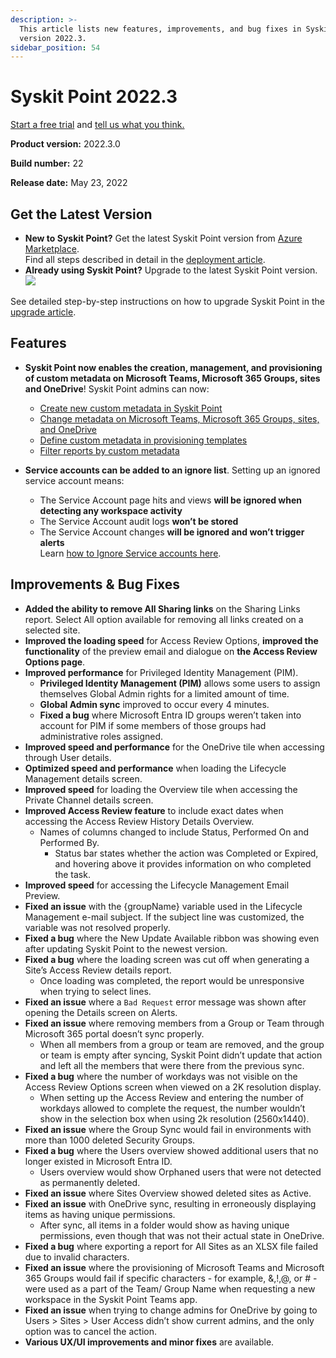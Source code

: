 ```yaml
---
description: >-
  This article lists new features, improvements, and bug fixes in Syskit Point
  version 2022.3.
sidebar_position: 54
---
```


# Syskit Point 2022.3

[Start a free trial](https://www.syskit.com/products/point/free-trial/) and [tell us what you think.](https://www.syskit.com/company/contact-us/)

**Product version:** 2022.3.0

**Build number:** 22

**Release date:** May 23, 2022

## Get the Latest Version

* **New to Syskit Point?** Get the latest Syskit Point version from [Azure Marketplace](https://azuremarketplace.microsoft.com/en-us/marketplace/apps/syskitltd.syskit\_point).\
  Find all steps described in detail in the [deployment article](../../../set-up-point-enterprise/deployment/deploy-syskit-point.md).
* **Already using Syskit Point?** Upgrade to the latest Syskit Point version.\
  [![](https://aka.ms/deploytoazurebutton)](https://portal.azure.com/#create/Microsoft.Template/uri/https%3A%2F%2Fsyskitassetsstorage.blob.core.windows.net%2Fpoint%2FARMTemplates%2FPointUpdateDeploy%2FPointUpdateTemplate.json)

See detailed step-by-step instructions on how to upgrade Syskit Point in the [upgrade article](../../../set-up-point-enterprise/deployment/upgrade-syskit-point.md).

## Features

* **Syskit Point now enables the creation, management, and provisioning of custom metadata on Microsoft Teams, Microsoft 365 Groups, sites and OneDrive**! Syskit Point admins can now:
  * [Create new custom metadata in Syskit Point](../../../governance-and-automation/metadata/manage-custom-metadata.md#create-custom-metadata)
  * [Change metadata on Microsoft Teams, Microsoft 365 Groups, sites, and OneDrive](../../../governance-and-automation/metadata/manage-custom-metadata.md#change-custom-metadata)
  * [Define custom metadata in provisioning templates](../../../governance-and-automation/provisioning/templates.md#create-a-new-provisioning-template)
  * [Filter reports by custom metadata](../../../governance-and-automation/metadata/manage-custom-metadata.md#filter-workspaces-by-metadata)

* **Service accounts can be added to an ignore list**. Setting up an ignored service account means:
  * The Service Account page hits and views **will be ignored when detecting any workspace activity**
  * The Service Account audit logs **won’t be stored**
  * The Service Account changes **will be ignored and won’t trigger alerts**\
    Learn [how to Ignore Service accounts here](../../../configuration/ignore-service-account-activity-tracking.md).

## Improvements & Bug Fixes

* **Added the ability to remove All Sharing links** on the Sharing Links report. Select All option available for removing all links created on a selected site.
* **Improved the loading speed** for Access Review Options, **improved the functionality** of the preview email and dialogue on **the Access Review Options page**.
* **Improved performance** for Privileged Identity Management (PIM).
  * **Privileged Identity Management (PIM)** allows some users to assign themselves Global Admin rights for a limited amount of time.
  * **Global Admin sync** improved to occur every 4 minutes.
  * **Fixed a bug** where Microsoft Entra ID groups weren’t taken into account for PIM if some members of those groups had administrative roles assigned.
* **Improved speed and performance** for the OneDrive tile when accessing through User details.
* **Optimized speed and performance** when loading the Lifecycle Management details screen.
* **Improved speed** for loading the Overview tile when accessing the Private Channel details screen.
* **Improved Access Review feature** to include exact dates when accessing the Access Review History Details Overview.
  * Names of columns changed to include Status, Performed On and Performed By.
    * Status bar states whether the action was Completed or Expired, and hovering above it provides information on who completed the task.
* **Improved speed** for accessing the Lifecycle Management Email Preview.
* **Fixed an issue** with the &#123;groupName&#125; variable used in the Lifecycle Management e-mail subject. If the subject line was customized, the variable was not resolved properly.
* **Fixed a bug** where the New Update Available ribbon was showing even after updating Syskit Point to the newest version.
* **Fixed a bug** where the loading screen was cut off when generating a Site’s Access Review details report.
  * Once loading was completed, the report would be unresponsive when trying to select lines.
* **Fixed an issue** where a `Bad Request` error message was shown after opening the Details screen on Alerts.
* **Fixed an issue** where removing members from a Group or Team through Microsoft 365 portal doesn’t sync properly.
  * When all members from a group or team are removed, and the group or team is empty after syncing, Syskit Point didn’t update that action and left all the members that were there from the previous sync.
* **Fixed a bug** where the number of workdays was not visible on the Access Review Options screen when viewed on a 2K resolution display.
  * When setting up the Access Review and entering the number of workdays allowed to complete the request, the number wouldn’t show in the selection box when using 2k resolution (2560x1440).
* **Fixed an issue** where the Group Sync would fail in environments with more than 1000 deleted Security Groups.
* **Fixed a bug** where the Users overview showed additional users that no longer existed in Microsoft Entra ID.
  * Users overview would show Orphaned users that were not detected as permanently deleted.
* **Fixed an issue** where Sites Overview showed deleted sites as Active.
* **Fixed an issue** with OneDrive sync, resulting in erroneously displaying items as having unique permissions.
  * After sync, all items in a folder would show as having unique permissions, even though that was not their actual state in OneDrive.
* **Fixed a bug** where exporting a report for All Sites as an XLSX file failed due to invalid characters.
* **Fixed an issue** where the provisioning of Microsoft Teams and Microsoft 365 Groups would fail if specific characters - for example, &,!,@, or # - were used as a part of the Team/ Group Name when requesting a new workspace in the Syskit Point Teams app.
* **Fixed an issue** when trying to change admins for OneDrive by going to Users > Sites > User Access didn’t show current admins, and the only option was to cancel the action.
* **Various UX/UI improvements and minor fixes** are available.
